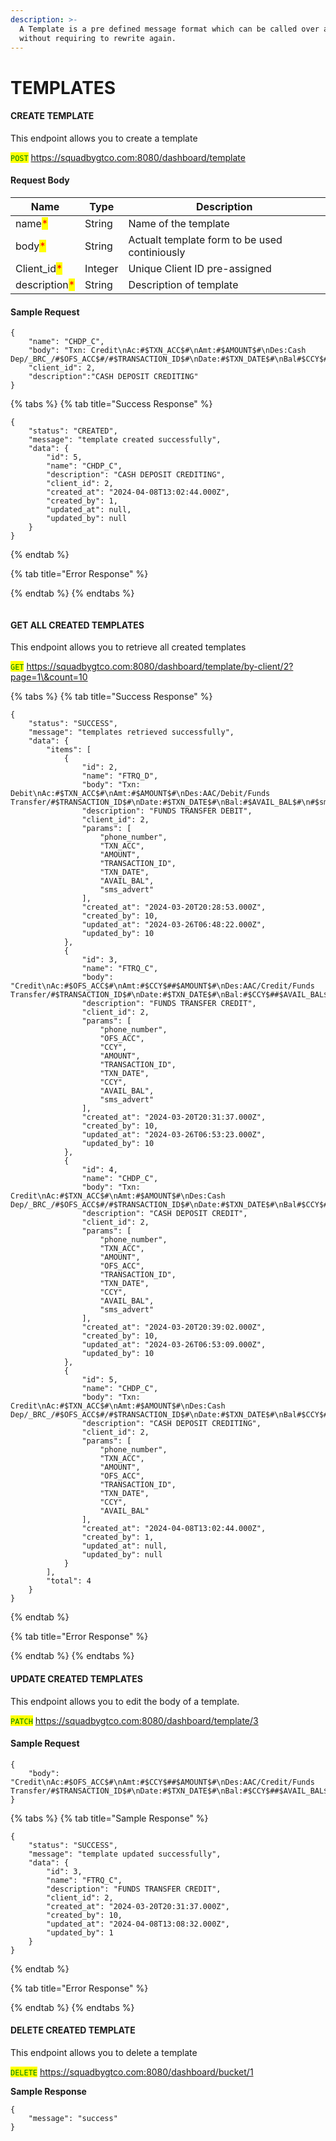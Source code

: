 ```yaml
---
description: >-
  A Template is a pre defined message format which can be called over and again,
  without requiring to rewrite again.
---
```


# TEMPLATES

#### CREATE TEMPLATE

This endpoint allows you to create a template&#x20;

<mark style="color:green;">`POST`</mark> https://squadbygtco.com:8080/dashboard/template

#### Request Body

| Name                                          | Type    | Description                                   |
| --------------------------------------------- | ------- | --------------------------------------------- |
| name<mark style="color:red;">\*</mark>        | String  | Name of the template                          |
| body<mark style="color:red;">\*</mark>        | String  | Actualt template form to be used continiously |
| Client\_id<mark style="color:red;">\*</mark>  | Integer | Unique Client ID pre-assigned                 |
| description<mark style="color:red;">\*</mark> | String  | Description of template                       |

#### Sample Request

```
{
    "name": "CHDP_C",
    "body": "Txn: Credit\nAc:#$TXN_ACC$#\nAmt:#$AMOUNT$#\nDes:Cash Dep/_BRC_/#$OFS_ACC$#/#$TRANSACTION_ID$#\nDate:#$TXN_DATE$#\nBal#$CCY$##$AVAIL_BAL$#\n#$sms_advert#",
    "client_id": 2,
    "description":"CASH DEPOSIT CREDITING"
}
```

{% tabs %}
{% tab title="Success Response" %}
```
{
    "status": "CREATED",
    "message": "template created successfully",
    "data": {
        "id": 5,
        "name": "CHDP_C",
        "description": "CASH DEPOSIT CREDITING",
        "client_id": 2,
        "created_at": "2024-04-08T13:02:44.000Z",
        "created_by": 1,
        "updated_at": null,
        "updated_by": null
    }
}
```
{% endtab %}

{% tab title="Error Response" %}

{% endtab %}
{% endtabs %}

```
```

#### GET ALL CREATED TEMPLATES

This endpoint allows you to retrieve all created templates

<mark style="color:green;">`GET`</mark> https://squadbygtco.com:8080/dashboard/template/by-client/2?page=1\&count=10



{% tabs %}
{% tab title="Success Response" %}
```
{
    "status": "SUCCESS",
    "message": "templates retrieved successfully",
    "data": {
        "items": [
            {
                "id": 2,
                "name": "FTRQ_D",
                "body": "Txn: Debit\nAc:#$TXN_ACC$#\nAmt:#$AMOUNT$#\nDes:AAC/Debit/Funds Transfer/#$TRANSACTION_ID$#\nDate:#$TXN_DATE$#\nBal:#$AVAIL_BAL$#\n#$sms_advert$#",
                "description": "FUNDS TRANSFER DEBIT",
                "client_id": 2,
                "params": [
                    "phone_number",
                    "TXN_ACC",
                    "AMOUNT",
                    "TRANSACTION_ID",
                    "TXN_DATE",
                    "AVAIL_BAL",
                    "sms_advert"
                ],
                "created_at": "2024-03-20T20:28:53.000Z",
                "created_by": 10,
                "updated_at": "2024-03-26T06:48:22.000Z",
                "updated_by": 10
            },
            {
                "id": 3,
                "name": "FTRQ_C",
                "body": "Credit\nAc:#$OFS_ACC$#\nAmt:#$CCY$##$AMOUNT$#\nDes:AAC/Credit/Funds Transfer/#$TRANSACTION_ID$#\nDate:#$TXN_DATE$#\nBal:#$CCY$##$AVAIL_BAL$#\n#$sms_advert$#",
                "description": "FUNDS TRANSFER CREDIT",
                "client_id": 2,
                "params": [
                    "phone_number",
                    "OFS_ACC",
                    "CCY",
                    "AMOUNT",
                    "TRANSACTION_ID",
                    "TXN_DATE",
                    "CCY",
                    "AVAIL_BAL",
                    "sms_advert"
                ],
                "created_at": "2024-03-20T20:31:37.000Z",
                "created_by": 10,
                "updated_at": "2024-03-26T06:53:23.000Z",
                "updated_by": 10
            },
            {
                "id": 4,
                "name": "CHDP_C",
                "body": "Txn: Credit\nAc:#$TXN_ACC$#\nAmt:#$AMOUNT$#\nDes:Cash Dep/_BRC_/#$OFS_ACC$#/#$TRANSACTION_ID$#\nDate:#$TXN_DATE$#\nBal#$CCY$##$AVAIL_BAL$#\n#$sms_advert$#",
                "description": "CASH DEPOSIT CREDIT",
                "client_id": 2,
                "params": [
                    "phone_number",
                    "TXN_ACC",
                    "AMOUNT",
                    "OFS_ACC",
                    "TRANSACTION_ID",
                    "TXN_DATE",
                    "CCY",
                    "AVAIL_BAL",
                    "sms_advert"
                ],
                "created_at": "2024-03-20T20:39:02.000Z",
                "created_by": 10,
                "updated_at": "2024-03-26T06:53:09.000Z",
                "updated_by": 10
            },
            {
                "id": 5,
                "name": "CHDP_C",
                "body": "Txn: Credit\nAc:#$TXN_ACC$#\nAmt:#$AMOUNT$#\nDes:Cash Dep/_BRC_/#$OFS_ACC$#/#$TRANSACTION_ID$#\nDate:#$TXN_DATE$#\nBal#$CCY$##$AVAIL_BAL$#\n#$sms_advert#",
                "description": "CASH DEPOSIT CREDITING",
                "client_id": 2,
                "params": [
                    "phone_number",
                    "TXN_ACC",
                    "AMOUNT",
                    "OFS_ACC",
                    "TRANSACTION_ID",
                    "TXN_DATE",
                    "CCY",
                    "AVAIL_BAL"
                ],
                "created_at": "2024-04-08T13:02:44.000Z",
                "created_by": 1,
                "updated_at": null,
                "updated_by": null
            }
        ],
        "total": 4
    }
}
```
{% endtab %}

{% tab title="Error Response" %}

{% endtab %}
{% endtabs %}

#### UPDATE CREATED TEMPLATES

This endpoint allows you to edit the body of a template.

<mark style="color:green;">`PATCH`</mark> https://squadbygtco.com:8080/dashboard/template/3

#### Sample Request

```
{
    "body": "Credit\nAc:#$OFS_ACC$#\nAmt:#$CCY$##$AMOUNT$#\nDes:AAC/Credit/Funds Transfer/#$TRANSACTION_ID$#\nDate:#$TXN_DATE$#\nBal:#$CCY$##$AVAIL_BAL$#\n#$sms_advert$#"
}
```

{% tabs %}
{% tab title="Sample Response" %}
```
{
    "status": "SUCCESS",
    "message": "template updated successfully",
    "data": {
        "id": 3,
        "name": "FTRQ_C",
        "description": "FUNDS TRANSFER CREDIT",
        "client_id": 2,
        "created_at": "2024-03-20T20:31:37.000Z",
        "created_by": 10,
        "updated_at": "2024-04-08T13:08:32.000Z",
        "updated_by": 1
    }
}
```
{% endtab %}

{% tab title="Error Response" %}

{% endtab %}
{% endtabs %}

#### DELETE CREATED TEMPLATE

This endpoint allows you to delete a template

<mark style="color:green;">`DELETE`</mark> https://squadbygtco.com:8080/dashboard/bucket/1



**Sample Response**

```
{
    "message": "success"
}
```
